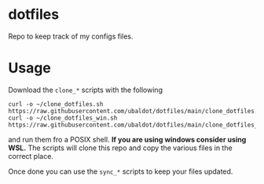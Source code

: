 # dotfiles
Repo to keep track of my configs files.

# Usage
Download the `clone_*` scripts with the following

```
curl -o ~/clone_dotfiles.sh https://raw.githubusercontent.com/ubaldot/dotfiles/main/clone_dotfiles.sh
curl -o ~/clone_dotfiles_win.sh https://raw.githubusercontent.com/ubaldot/dotfiles/main/clone_dotfiles_win.sh
```

and run them fro a POSIX shell. **If you are using windows consider using WSL.**
The scripts will clone this repo and copy the various files in the correct
place. 

Once done you can use the `sync_*` scripts to keep your files updated. 

